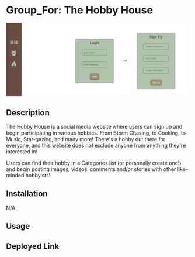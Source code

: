 # Group_For: The Hobby House

![screenshot of app in use](./assets/screenshot.png)

## Description
The Hobby House is a social media website where users can sign up and begin participating in various hobbies. From Storm Chasing, to Cooking, to Music, Star-gazing, and many more! There's a hobby out there for everyone, and this website does not exclude anyone from anything they're interested in!

Users can find their hobby in a Categories list (or personally create one!) and begin posting images, videos, comments and/or stories with other like-minded hobbyists!

## Installation
N/A

## Usage


## Deployed Link
